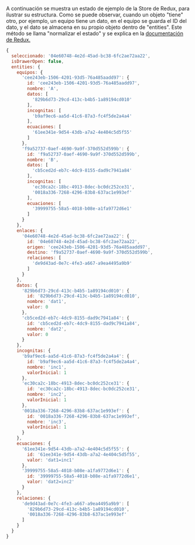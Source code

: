 A continuación se muestra un estado de ejemplo de la Store de Redux, para ilustrar su estructura. Como se puede observar, cuando un objeto "tiene" otro, por ejemplo, un equipo tiene un dato, en el equipo se guarda el ID del dato, y el dato se almacena en su propio objeto dentro de "entities". Este método se llama "normalizar el estado" y se explica en la [documentación de Redux.](https://redux.js.org/recipes/structuring-reducers/normalizing-state-shape)

```javascript
{
  seleccionado: '04e60748-4e2d-45ad-bc38-6fc2ae72aa22',
  isDrawerOpen: false,
  entities: {
    equipos: {
      'cee243eb-1506-4201-93d5-76a485aadd97': {
        id: 'cee243eb-1506-4201-93d5-76a485aadd97',
        nombre: 'A',
        datos: [
          '829b6d73-29cd-413c-b4b5-1a89194cd010'
        ],
        incognitas: [
          'b9af9ec6-aa5d-41c6-87a3-fc4f5de2a4a4'
        ],
        ecuaciones: [
          '61ee341e-9d54-43db-a7a2-4e404c5d5f55'
        ]
      },
      'f9a52737-0aef-4690-9a9f-370d552d599b': {
        id: 'f9a52737-0aef-4690-9a9f-370d552d599b',
        nombre: 'B',
        datos: [
          'cb5ced2d-eb7c-4dc9-8155-dad9c7941a84'
        ],
        incognitas: [
          'ec30ca2c-18bc-4913-8dec-bc0dc252ce31',
          '0018a336-7268-4296-83b8-637ac1e993ef'
        ],
        ecuaciones: [
          '39999755-58a5-4018-b08e-a1fa9772d6e1'
        ]
      }
    },
    enlaces: {
      '04e60748-4e2d-45ad-bc38-6fc2ae72aa22': {
        id: '04e60748-4e2d-45ad-bc38-6fc2ae72aa22',
        origen: 'cee243eb-1506-4201-93d5-76a485aadd97',
        destino: 'f9a52737-0aef-4690-9a9f-370d552d599b',
        relaciones: [
          'de9d43ad-0e7c-4fe3-a667-a9ea4495a9b9'
        ]
      }
    },
    datos: {
      '829b6d73-29cd-413c-b4b5-1a89194cd010': {
        id: '829b6d73-29cd-413c-b4b5-1a89194cd010',
        nombre: 'dat1',
        valor: 0
      },
      'cb5ced2d-eb7c-4dc9-8155-dad9c7941a84': {
        id: 'cb5ced2d-eb7c-4dc9-8155-dad9c7941a84',
        nombre: 'dat2',
        valor: 0
      }
    },
    incognitas: {
      'b9af9ec6-aa5d-41c6-87a3-fc4f5de2a4a4': {
        id: 'b9af9ec6-aa5d-41c6-87a3-fc4f5de2a4a4',
        nombre: 'inc1',
        valorInicial: 1
      },
      'ec30ca2c-18bc-4913-8dec-bc0dc252ce31': {
        id: 'ec30ca2c-18bc-4913-8dec-bc0dc252ce31',
        nombre: 'inc2',
        valorInicial: 1
      },
      '0018a336-7268-4296-83b8-637ac1e993ef': {
        id: '0018a336-7268-4296-83b8-637ac1e993ef',
        nombre: 'inc3',
        valorInicial: 1
      }
    },
    ecuaciones: {
      '61ee341e-9d54-43db-a7a2-4e404c5d5f55': {
        id: '61ee341e-9d54-43db-a7a2-4e404c5d5f55',
        valor: 'dat1=inc1'
      },
      '39999755-58a5-4018-b08e-a1fa9772d6e1': {
        id: '39999755-58a5-4018-b08e-a1fa9772d6e1',
        valor: 'dat2=inc2'
      }
    },
    relaciones: {
      'de9d43ad-0e7c-4fe3-a667-a9ea4495a9b9': [
        '829b6d73-29cd-413c-b4b5-1a89194cd010',
        '0018a336-7268-4296-83b8-637ac1e993ef'
      ]
    }
  }
}
```
